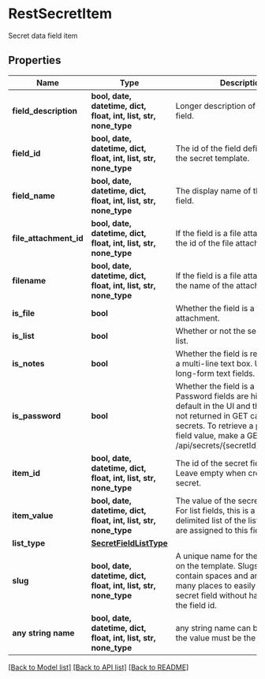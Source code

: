 # RestSecretItem

Secret data field item

## Properties
Name | Type | Description | Notes
------------ | ------------- | ------------- | -------------
**field_description** | **bool, date, datetime, dict, float, int, list, str, none_type** | Longer description of the secret field. | [optional] 
**field_id** | **bool, date, datetime, dict, float, int, list, str, none_type** | The id of the field definition from the secret template. | [optional] 
**field_name** | **bool, date, datetime, dict, float, int, list, str, none_type** | The display name of the secret field. | [optional] 
**file_attachment_id** | **bool, date, datetime, dict, float, int, list, str, none_type** | If the field is a file attachment field, the id of the file attachment. | [optional] 
**filename** | **bool, date, datetime, dict, float, int, list, str, none_type** | If the field is a file attachment field, the name of the attached file. | [optional] 
**is_file** | **bool** | Whether the field is a file attachment. | [optional] 
**is_list** | **bool** | Whether or not the secret field is a list. | [optional] 
**is_notes** | **bool** | Whether the field is represented as a multi-line text box. Used for long-form text fields. | [optional] 
**is_password** | **bool** | Whether the field is a password. Password fields are hidden by default in the UI and their value is not returned in GET calls that return secrets. To retrieve a password field value, make a GET call to /api/secrets/{secretId}/fields/{slug}. | [optional] 
**item_id** | **bool, date, datetime, dict, float, int, list, str, none_type** | The id of the secret field item. Leave empty when creating a new secret. | [optional] 
**item_value** | **bool, date, datetime, dict, float, int, list, str, none_type** | The value of the secret field item. For list fields, this is a comma-delimited list of the list id guids that are assigned to this field. | [optional] 
**list_type** | [**SecretFieldListType**](SecretFieldListType.md) |  | [optional] 
**slug** | **bool, date, datetime, dict, float, int, list, str, none_type** | A unique name for the secret field on the template. Slugs cannot contain spaces and are used in many places to easily refer to a secret field without having to know the field id. | [optional] 
**any string name** | **bool, date, datetime, dict, float, int, list, str, none_type** | any string name can be used but the value must be the correct type | [optional]

[[Back to Model list]](../README.md#documentation-for-models) [[Back to API list]](../README.md#documentation-for-api-endpoints) [[Back to README]](../README.md)


